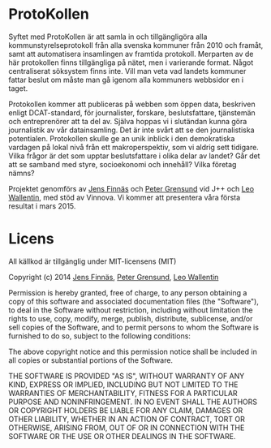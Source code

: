 ProtoKollen
===========
Syftet med ProtoKollen är att samla in och tillgängligöra alla kommunstyrelseprotokoll från alla svenska kommuner från 2010 och framåt, samt att automatisera insamlingen av framtida protokoll. Merparten av de här protokollen finns tillgängliga på nätet, men i varierande format. Något centraliserat söksystem finns inte. Vill man veta vad landets kommuner fattar beslut om måste man gå igenom alla kommuners webbsidor en i taget.

Protokollen kommer att publiceras på webben som öppen data, beskriven enligt DCAT-standard, för journalister, forskare, beslutsfattare, tjänstemän och entreprenörer att ta del av. Själva hoppas vi i slutändan kunna göra journalistik av vår datainsamling. Det är inte svårt att se den journalistiska potentialen. Protokollen skulle ge an unik inblick i den demokratiska vardagen på lokal nivå från ett makroperspektiv, som vi aldrig sett tidigare. Vilka frågor är det som upptar beslutsfattare i olika delar av landet? Går det att se samband med styre, socioekonomi och innehåll? Vilka företag nämns?

Projektet genomförs av [Jens Finnäs](https://twitter.com/jensfinnas) och [Peter Grensund](https://twitter.com/grensund) vid J++ och [Leo Wallentin](http://leowallentin.se/leo/sv), med stöd av Vinnova. Vi kommer att presentera våra första resultat i mars 2015.

Licens
======
All källkod är tillgänglig under MIT-licensens (MIT)

Copyright (c) 2014 [Jens Finnäs](https://twitter.com/jensfinnas), [Peter Grensund](https://twitter.com/grensund), [Leo Wallentin](http://leowallentin.se/leo/sv)

Permission is hereby granted, free of charge, to any person obtaining a copy
of this software and associated documentation files (the "Software"), to deal
in the Software without restriction, including without limitation the rights
to use, copy, modify, merge, publish, distribute, sublicense, and/or sell
copies of the Software, and to permit persons to whom the Software is
furnished to do so, subject to the following conditions:

The above copyright notice and this permission notice shall be included in
all copies or substantial portions of the Software.

THE SOFTWARE IS PROVIDED "AS IS", WITHOUT WARRANTY OF ANY KIND, EXPRESS OR
IMPLIED, INCLUDING BUT NOT LIMITED TO THE WARRANTIES OF MERCHANTABILITY,
FITNESS FOR A PARTICULAR PURPOSE AND NONINFRINGEMENT. IN NO EVENT SHALL THE
AUTHORS OR COPYRIGHT HOLDERS BE LIABLE FOR ANY CLAIM, DAMAGES OR OTHER
LIABILITY, WHETHER IN AN ACTION OF CONTRACT, TORT OR OTHERWISE, ARISING FROM,
OUT OF OR IN CONNECTION WITH THE SOFTWARE OR THE USE OR OTHER DEALINGS IN
THE SOFTWARE.